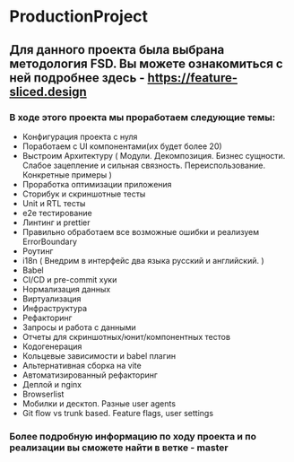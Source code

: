 # ProductionProject

## Для данного проекта была выбрана методология FSD. Вы можете ознакомиться с ней подробнее здесь - https://feature-sliced.design

### В ходе этого проекта мы проработаем следующие темы: 
- Конфигурация проекта с нуля
- Поработаем с UI компонентами(их будет более 20)
- Выстроим Архитектуру ( Модули. Декомпозиция. Бизнес сущности. Слабое зацепление и сильная связность. Переиспользование. Конкретные примеры )
- Проработка оптимизации приложения
- Сторибук и скриншотные тесты 
- Unit и RTL тесты
- e2e тестирование
- Линтинг и prettier
- Правильно обработаем все возможные ошибки и реализуем ErrorBoundary
- Роутинг 
- i18n ( Внедрим в интерфейс два языка русский и английский. )
- Babel
- СI/CD и pre-commit хуки
- Нормализация данных
- Виртуализация
- Инфраструктура
- Рефакторинг
- Запросы и работа с данными
- Отчеты для скриншотных/юнит/компонентных тестов 
- Кодогенерация
- Кольцевые зависимости и babel плагин
- Альтернативная сборка на vite
- Автоматизированный рефакторинг
- Деплой и nginx
- Browserlist
- Мобилки и десктоп. Разные user agents 
- Git flow vs trunk based. Feature flags, user settings

### Более подробную информацию по ходу проекта и по реализации вы сможете найти в ветке - master


